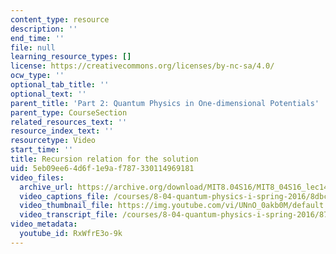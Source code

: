 ```yaml
---
content_type: resource
description: ''
end_time: ''
file: null
learning_resource_types: []
license: https://creativecommons.org/licenses/by-nc-sa/4.0/
ocw_type: ''
optional_tab_title: ''
optional_text: ''
parent_title: 'Part 2: Quantum Physics in One-dimensional Potentials'
parent_type: CourseSection
related_resources_text: ''
resource_index_text: ''
resourcetype: Video
start_time: ''
title: Recursion relation for the solution
uid: 5eb09ee6-4d6f-1e9a-f787-330114969181
video_files:
  archive_url: https://archive.org/download/MIT8.04S16/MIT8_04S16_lec14_s1_300k.mp4
  video_captions_file: /courses/8-04-quantum-physics-i-spring-2016/8dbc841731a15924a780d6b2dcda3b13_RxWfrE3o-9k.vtt
  video_thumbnail_file: https://img.youtube.com/vi/UNnO_0akb0M/default.jpg
  video_transcript_file: /courses/8-04-quantum-physics-i-spring-2016/87c4a8090bccf2b799eb77be45424773_RxWfrE3o-9k.pdf
video_metadata:
  youtube_id: RxWfrE3o-9k
---
```

